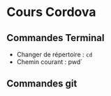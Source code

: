 # Cours Cordova

## Commandes Terminal

* Changer de répertoire : `cd`
* Chemin courant : pwd`

## Commandes git